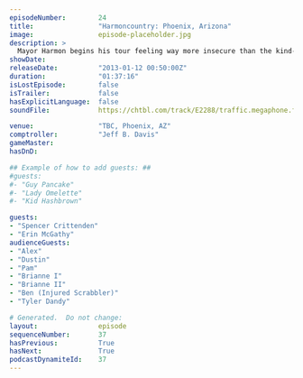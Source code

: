 ```yaml
---
episodeNumber:        24
title:                "Harmoncountry: Phoenix, Arizona"
image:                episode-placeholder.jpg
description: >
  Mayor Harmon begins his tour feeling way more insecure than the kind-hearted heroes of a new city. A Harmontown theme with an awesome hook starts getting workshopped. In D&D, the heroes fight cylinders.
showDate:             
releaseDate:          "2013-01-12 00:50:00Z"
duration:             "01:37:16"
isLostEpisode:        false
isTrailer:            false
hasExplicitLanguage:  false
soundFile:            https://chtbl.com/track/E2288/traffic.megaphone.fm/STA1114500278.mp3?updated=1554325542

venue:                "TBC, Phoenix, AZ"
comptroller:          "Jeff B. Davis"
gameMaster:           
hasDnD:               

## Example of how to add guests: ##
#guests:
#- "Guy Pancake"
#- "Lady Omelette"
#- "Kid Hashbrown"

guests:
- "Spencer Crittenden"
- "Erin McGathy"
audienceGuests:
- "Alex"
- "Dustin"
- "Pam"
- "Brianne I"
- "Brianne II"
- "Ben (Injured Scrabbler)"
- "Tyler Dandy"

# Generated.  Do not change:
layout:               episode
sequenceNumber:       37
hasPrevious:          True
hasNext:              True
podcastDynamiteId:    37
---
```


<!-- The episode description will be rendered here -->
<!-- Add your content below here -->

